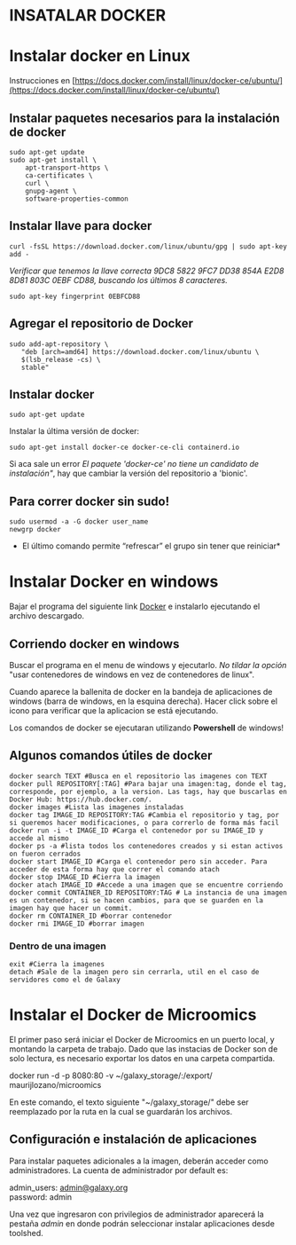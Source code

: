 INSATALAR DOCKER
================

# Instalar docker en Linux
Instrucciones en [https://docs.docker.com/install/linux/docker-ce/ubuntu/](https://docs.docker.com/install/linux/docker-ce/ubuntu/)

## Instalar paquetes necesarios para la instalación de docker
```
sudo apt-get update
sudo apt-get install \
    apt-transport-https \
    ca-certificates \
    curl \
    gnupg-agent \
    software-properties-common
```

## Instalar llave para docker
`curl -fsSL https://download.docker.com/linux/ubuntu/gpg | sudo apt-key add -`

*Verificar que tenemos la llave correcta 9DC8 5822 9FC7 DD38 854A E2D8 8D81 803C 0EBF CD88, buscando los últimos 8 caracteres.*

`sudo apt-key fingerprint 0EBFCD88`

## Agregar el repositorio de Docker
```
sudo add-apt-repository \
   "deb [arch=amd64] https://download.docker.com/linux/ubuntu \
   $(lsb_release -cs) \
   stable"
```

## Instalar docker
`sudo apt-get update`

Instalar la última versión de docker:

`sudo apt-get install docker-ce docker-ce-cli containerd.io`

Si aca sale un error *El paquete 'docker-ce' no tiene un candidato de instalación"*, hay que cambiar la versión del repositorio a 'bionic'.

## Para correr docker sin sudo!
```
sudo usermod -a -G docker user_name
newgrp docker 
```
* El último comando permite “refrescar” el grupo sin tener que reiniciar*


# Instalar Docker en windows
Bajar el programa del siguiente link [Docker](https://download.docker.com/win/stable/Docker%20for%20Windows%20Installer.exe) e instalarlo ejecutando el archivo descargado.

## Corriendo docker en windows
Buscar el programa en el menu de windows y ejecutarlo.
*No tildar la opción* "usar contenedores de windows en vez de contenedores de linux".

Cuando aparece la ballenita de docker en la bandeja de aplicaciones de windows (barra de windows, en la esquina derecha). Hacer click sobre el icono para verificar que la aplicacion se está ejecutando.

Los comandos de docker se ejecutaran utilizando **Powershell** de windows!

## Algunos comandos útiles de docker

```
docker search TEXT #Busca en el repositorio las imagenes con TEXT
docker pull REPOSITORY[:TAG] #Para bajar una imagen:tag, donde el tag, corresponde, por ejemplo, a la version. Las tags, hay que buscarlas en Docker Hub: https://hub.docker.com/.
docker images #Lista las imagenes instaladas
docker tag IMAGE_ID REPOSITORY:TAG #Cambia el repositorio y tag, por si queremos hacer modificaciones, o para correrlo de forma más facil
docker run -i -t IMAGE_ID #Carga el contenedor por su IMAGE_ID y accede al mismo
docker ps -a #lista todos los contenedores creados y si estan activos on fueron cerrados
docker start IMAGE_ID #Carga el contenedor pero sin acceder. Para acceder de esta forma hay que correr el comando atach
docker stop IMAGE_ID #Cierra la imagen
docker atach IMAGE_ID #Accede a una imagen que se encuentre corriendo
docker commit CONTAINER_ID REPOSITORY:TAG # La instancia de una imagen es un contenedor, si se hacen cambios, para que se guarden en la imagen hay que hacer un commit.
docker rm CONTAINER_ID #borrar contenedor
docker rmi IMAGE_ID #borrar imagen 
```

### Dentro de una imagen
```
exit #Cierra la imagenes
detach #Sale de la imagen pero sin cerrarla, util en el caso de servidores como el de Galaxy
```


# Instalar el Docker de Microomics
El primer paso será iniciar el Docker de Microomics en un puerto local, y montando la carpeta de trabajo. Dado que las instacias de Docker son de solo lectura, es necesario exportar los datos en una carpeta compartida.

docker run -d -p 8080:80 -v ~/galaxy_storage/:/export/ maurijlozano/microomics

En este comando, el texto siguiente "~/galaxy_storage/" debe ser reemplazado por la ruta en la cual se guardarán los archivos.

## Configuración e instalación de aplicaciones
Para instalar paquetes adicionales a la imagen, deberán acceder como administradores. La cuenta de administrador por default es: 

admin_users: admin@galaxy.org  
password: admin

Una vez que ingresaron con privilegios de administrador aparecerá la pestaña *admin* en donde podrán seleccionar instalar aplicaciones desde toolshed.

